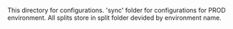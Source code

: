 This directory for configurations.
'sync' folder for configurations for PROD environment. All splits store in split folder devided by environment name.